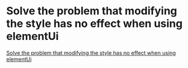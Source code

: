# Solve the problem that modifying the style has no effect when using elementUi
[Solve the problem that modifying the style has no effect when using elementUi](https://aiwithcloud.com/2022/09/16/solve_the_problem_that_modifying_the_style_has_no_effect_when_using_elementui/)